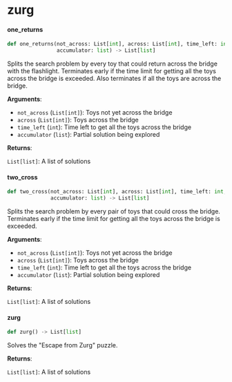 <a id="zurg"></a>

# zurg

<a id="zurg.one_returns"></a>

#### one\_returns

```python
def one_returns(not_across: List[int], across: List[int], time_left: int,
                accumulator: list) -> List[list]
```

Splits the search problem by every toy that could return across the bridge with the flashlight. Terminates early if the time limit for getting all the toys across the bridge is exceeded. Also terminates if all the toys are across the bridge.

**Arguments**:

- `not_across` (`List[int]`): Toys not yet across the bridge
- `across` (`List[int]`): Toys across the bridge
- `time_left` (`int`): Time left to get all the toys across the bridge
- `accumulator` (`list`): Partial solution being explored

**Returns**:

`List[list]`: A list of solutions

<a id="zurg.two_cross"></a>

#### two\_cross

```python
def two_cross(not_across: List[int], across: List[int], time_left: int,
              accumulator: list) -> List[list]
```

Splits the search problem by every pair of toys that could cross the bridge. Terminates early if the time limit for getting all the toys across the bridge is exceeded.

**Arguments**:

- `not_across` (`List[int]`): Toys not yet across the bridge
- `across` (`List[int]`): Toys across the bridge
- `time_left` (`int`): Time left to get all the toys across the bridge
- `accumulator` (`list`): Partial solution being explored

**Returns**:

`List[list]`: A list of solutions

<a id="zurg.zurg"></a>

#### zurg

```python
def zurg() -> List[list]
```

Solves the "Escape from Zurg" puzzle.

**Returns**:

`List[list]`: A list of solutions

